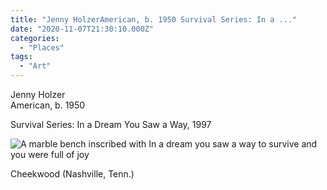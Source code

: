 ```yaml
---
title: "Jenny HolzerAmerican, b. 1950 Survival Series: In a ..."
date: "2020-11-07T21:30:10.000Z"
categories: 
  - "Places"
tags: 
  - "Art"
---
```


Jenny Holzer  
American, b. 1950

Survival Series: In a Dream You Saw a Way, 1997

![A marble bench inscribed with In a dream you saw a way to survive and you were full of joy](/img/note-images/5bd3c4369b.jpg)

Cheekwood (Nashville, Tenn.)
